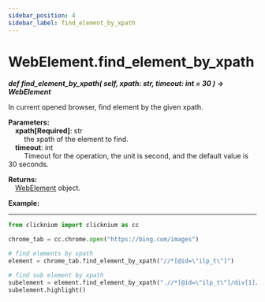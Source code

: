 ```yaml
---
sidebar_position: 4
sidebar_label: find_element_by_xpath
---
```

# WebElement.find_element_by_xpath
***def find_element_by_xpath(
        self,
        xpath: str,
        timeout: int = 30
    ) -> WebElement***  

In current opened browser, find element by the given xpath.  

**Parameters:**  
    &emsp;**xpath[Required]**: str     
        &emsp;&emsp; the xpath of the element to find.   
    &emsp;**timeout**: int  
        &emsp;&emsp; Timeout for the operation, the unit is second, and the default value is 30 seconds.

**Returns:**  
    &emsp;[WebElement](./webelement/webelement.md) object.

**Example:**
***
```python
from clicknium import clicknium as cc

chrome_tab = cc.chrome.open("https://bing.com/images")

# find elements by xpath
element = chrome_tab.find_element_by_xpath("//*[@id=\"ilp_t\"]")

# find sub element by xpath
subelement = element.find_element_by_xpath(".//*[@id=\"ilp_t\"]/div[1]/div/*")
subelement.highlight()

```